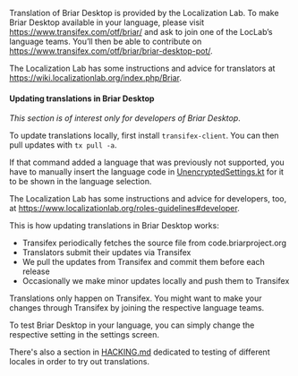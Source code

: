 Translation of Briar Desktop is provided by the Localization Lab. To make
Briar Desktop available in your language, please visit
https://www.transifex.com/otf/briar/ and ask to join one of the LocLab’s
language teams. You’ll then be able to contribute on
https://www.transifex.com/otf/briar/briar-desktop-pot/.

The Localization Lab has some instructions and advice for
translators at https://wiki.localizationlab.org/index.php/Briar.

#### Updating translations in Briar Desktop

_This section is of interest only for developers of Briar Desktop_.

To update translations locally, first install `transifex-client`. You can then pull updates with `tx pull -a`.

If that command added a language that was previously not supported,
you have to manually insert the language code in [UnencryptedSettings.kt](./src/main/kotlin/org/briarproject/briar/desktop/settings/UnencryptedSettings.kt)
for it to be shown in the language selection.

The Localization Lab has some instructions and advice for
developers, too, at https://www.localizationlab.org/roles-guidelines#developer.

This is how updating translations in Briar Desktop works:

* Transifex periodically fetches the source file from code.briarproject.org
* Translators submit their updates via Transifex
* We pull the updates from Transifex and commit them before each release
* Occasionally we make minor updates locally and push them to Transifex

Translations only happen on Transifex. You might want to make your changes through Transifex by joining the respective language teams.

To test Briar Desktop in your language,
you can simply change the respective setting in the settings screen.

There's also a section in [HACKING.md](./HACKING.md#testing-different-locales)
dedicated to testing of different locales in order to try out translations.
